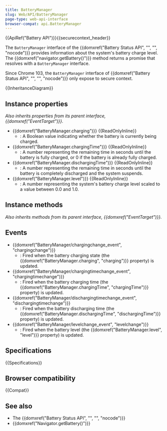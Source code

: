 ```yaml
---
title: BatteryManager
slug: Web/API/BatteryManager
page-type: web-api-interface
browser-compat: api.BatteryManager
---
```


{{ApiRef("Battery API")}}{{securecontext_header}}

The `BatteryManager` interface of the {{domxref("Battery Status API", "", "", "nocode")}} provides information about the system's battery charge level. The {{domxref("navigator.getBattery()")}} method returns a promise that resolves with a `BatteryManager` interface.

Since Chrome 103, the `BatteryManager` interface of {{domxref("Battery Status API", "", "", "nocode")}} only expose to secure context.

{{InheritanceDiagram}}

## Instance properties

_Also inherits properties from its parent interface, {{domxref("EventTarget")}}._

- {{domxref("BatteryManager.charging")}} {{ReadOnlyInline}}
  - : A Boolean value indicating whether the battery is currently being charged.
- {{domxref("BatteryManager.chargingTime")}} {{ReadOnlyInline}}
  - : A number representing the remaining time in seconds until the battery is fully charged, or 0 if the battery is already fully charged.
- {{domxref("BatteryManager.dischargingTime")}} {{ReadOnlyInline}}
  - : A number representing the remaining time in seconds until the battery is completely discharged and the system suspends.
- {{domxref("BatteryManager.level")}} {{ReadOnlyInline}}
  - : A number representing the system's battery charge level scaled to a value between 0.0 and 1.0.

## Instance methods

_Also inherits methods from its parent interface, {{domxref("EventTarget")}}._

## Events

- {{domxref("BatteryManager/chargingchange_event", "chargingchange")}}
  - : Fired when the battery charging state (the {{domxref("BatteryManager.charging", "charging")}} property) is updated.
- {{domxref("BatteryManager/chargingtimechange_event", "chargingtimechange")}}
  - : Fired when the battery charging time (the {{domxref("BatteryManager.chargingTime", "chargingTime")}} property) is updated.
- {{domxref("BatteryManager/dischargingtimechange_event", "dischargingtimechange")}}
  - : Fired when the battery discharging time (the {{domxref("BatteryManager.dischargingTime", "dischargingTime")}} property) is updated.
- {{domxref("BatteryManager/levelchange_event", "levelchange")}}
  - : Fired when the battery level (the {{domxref("BatteryManager.level", "level")}} property) is updated.

## Specifications

{{Specifications}}

## Browser compatibility

{{Compat}}

## See also

- The {{domxref("Battery Status API", "", "", "nocode")}}
- {{domxref("Navigator.getBattery()")}}
